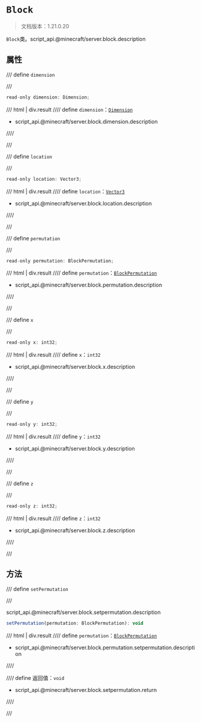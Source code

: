 # `Block`

> 文档版本：1.21.0.20

`Block`类。script_api.@minecraft/server.block.description

## 属性

/// define
`dimension`


///

```js
read-only dimension: Dimension;
```

/// html | div.result
//// define
`dimension`：[`Dimension`](./dimension.md)

- script_api.@minecraft/server.block.dimension.description


////

///


/// define
`location`


///

```js
read-only location: Vector3;
```

/// html | div.result
//// define
`location`：[`Vector3`](./vector3.md)

- script_api.@minecraft/server.block.location.description


////

///


/// define
`permutation`


///

```js
read-only permutation: BlockPermutation;
```

/// html | div.result
//// define
`permutation`：[`BlockPermutation`](./blockpermutation.md)

- script_api.@minecraft/server.block.permutation.description


////

///


/// define
`x`


///

```js
read-only x: int32;
```

/// html | div.result
//// define
`x`：`int32`

- script_api.@minecraft/server.block.x.description


////

///


/// define
`y`


///

```js
read-only y: int32;
```

/// html | div.result
//// define
`y`：`int32`

- script_api.@minecraft/server.block.y.description


////

///


/// define
`z`


///

```js
read-only z: int32;
```

/// html | div.result
//// define
`z`：`int32`

- script_api.@minecraft/server.block.z.description


////

///


## 方法

/// define
`setPermutation`


///

script_api.@minecraft/server.block.setpermutation.description

```js
setPermutation(permutation: BlockPermutation): void
```

/// html | div.result
//// define
`permutation`：[`BlockPermutation`](./blockpermutation.md)

- script_api.@minecraft/server.block.permutation.setpermutation.description


////

//// define
返回值：`void`

- script_api.@minecraft/server.block.setpermutation.return


////

///


